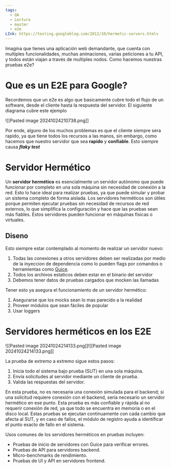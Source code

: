 ```yaml
---
tags:
  - QA
  - Lectura
  - master
  - e2e
LInk: https://testing.googleblog.com/2012/10/hermetic-servers.htmlv
---
```

Imagina que tienes una aplicación web demandante, que cuenta con multiples funcionalidades, muchas animaciones, varias peticiones a tu API, y todos están viajan a través de multiples nodos. Como hacemos nuestras pruebas e2e?

# Que es un E2E para Google?

Recordemos que un e2e es algo que basicamente cubre todo el flujo de un software, desde el cliente hasta la respuesta del servidor. El siguiente diagrama cubre este ejemplo

![[Pasted image 20241024210738.png]]

Por ende, alguno de los muchos problemas es que el cliente siempre sera rapido, ya que tiene todos los recursos a las manos, sin embargo, como hacemos que nuestro servidor que sea **rapido** y **confiable**.  Esto siempre causa ***flaky test***

# Servidor Hermético
Un **servidor hermético** es esencialmente un servidor autónomo que puede funcionar por completo en una sola máquina sin necesidad de conexión a la red. Esto lo hace ideal para realizar pruebas, ya que puede simular y probar un sistema completo de forma aislada. Los servidores herméticos son útiles porque permiten ejecutar pruebas sin necesidad de recursos de red externos, lo que simplifica la configuración y hace que las pruebas sean más fiables. Estos servidores pueden funcionar en máquinas físicas o virtuales.

## Diseno
Esto siempre estar contemplado al momento de realizar un servidor nuevo:

1. Todas las conexiones a otros servidores deben ser realizadas por medio de la inyeccion de dependencia como lo pueden flags por comandos o herramientas como [Guice](http://code.google.com/p/google-guice/).
2. Todos los archivos estaticos deben estar en el binario del servidor
3. Debemos tener datos de pruebas cargados que mocken las llamadas

Tener esto ya asegura el funcionamiento de un servidor hermético:
1. Asegurarse que los mocks sean lo mas parecido a la realidad
2. Proveer módulos que sean fáciles de popular
3. Usar loggers

# Servidores herméticos en los E2E

![[Pasted image 20241024214133.png]]![[Pasted image 20241024214133.png]]

La prueba de extremo a extremo sigue estos pasos:
1. Inicia todo el sistema bajo prueba (SUT) en una sola máquina.
2. Envía solicitudes al servidor mediante un cliente de prueba.
3. Valida las respuestas del servidor.

En esta prueba, no es necesaria una conexión simulada para el backend; si una solicitud requiere conexión con el backend, sería necesario un servidor hermético en ese punto. Esta prueba es más confiable y rápida al no requerir conexión de red, ya que todo se encuentra en memoria o en el disco local. Estas pruebas se ejecutan continuamente con cada cambio que afecta al SUT, y en caso de fallos, el módulo de registro ayuda a identificar el punto exacto de fallo en el sistema.

Usos comunes de los servidores herméticos en pruebas incluyen:

- Pruebas de inicio de servidores con Guice para verificar errores.
- Pruebas de API para servidores backend.
- Micro-benchmarks de rendimiento.
- Pruebas de UI y API en servidores frontend.